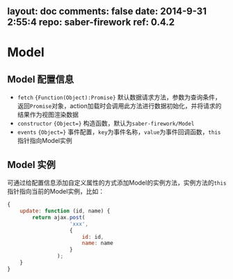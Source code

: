 layout: doc
comments: false
date: 2014-9-31 2:55:4
repo: saber-firework
ref: 0.4.2
---

# Model

## Model 配置信息

* `fetch` `{Function(Object):Promise}` 默认数据请求方法，参数为查询条件，返回`Promise`对象，action加载时会调用此方法进行数据初始化，并将请求的结果作为视图渲染数据
* `constructor` `{Object=}` 构造函数，默认为`saber-firework/Model`
* `events` `{Object=}` 事件配置，`key`为事件名称，`value`为事件回调函数，`this`指针指向Model实例

## Model 实例

可通过给配置信息添加自定义属性的方式添加Model的实例方法，实例方法的`this`指针指向当前的Model实例，比如：

```javascript
{
    update: function (id, name) {
        return ajax.post(
                    'xxx', 
                    {
                        id: id,
                        name: name
                    }
                );
    }
}
```
